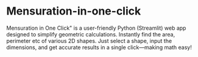 # Mensuration-in-one-click
Mensuration in One Click" is a user-friendly Python (Streamlit) web app designed to simplify geometric calculations. Instantly find the area, perimeter etc of various 2D shapes. Just select a shape, input the dimensions, and get accurate results in a single click—making math easy!
